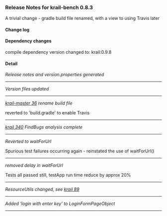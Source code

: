 ### Release Notes for krail-bench 0.8.3

A trivial change - gradle build file renamed, with a view to using Travis later

#### Change log



#### Dependency changes

   compile dependency version changed to: krail:0.9.8

#### Detail

*Release notes and version.properties generated*


---
*Version files updated*


---
*[krail-master 36](https://github.com/davidsowerby/krail-master/issues/36) rename build file*

reverted to 'build.gradle' to enable Travis


---
*[krail 340](https://github.com/davidsowerby/krail/issues/340) FindBugs analysis complete*


---
*Reverted to waitForUrl*

Spurious test failures occurring again - reinstated the use of waitForUrl()


---
*removed delay in waitForUrl*

Tests all passed still, testApp run time reduce by approx 20%


---
*ResourceUtils changed, see [krail 89](https://github.com/davidsowerby/krail/issues/89)*


---
*Added 'login with enter key' to LoginFormPageObject*


---
